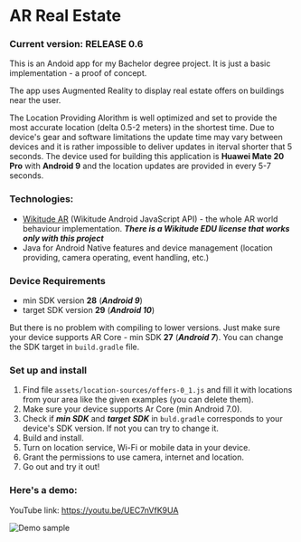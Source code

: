 # AR Real Estate

### Current version: RELEASE 0.6
 
This is an Andoid app for my Bachelor degree project. It is just a basic implementation - a proof of concept. 

The app uses Augmented Reality to display real estate offers on buildings near the user.

The Location Providing Alorithm is well optimized and set to provide the most accurate location (delta 0.5-2 meters) in the shortest time. Due to device's gear and software limitations the update time may vary between devices and it is rather impossible to deliver updates in iterval shorter that 5 seconds. The device used for building this application is **Huawei Mate 20 Pro** with **Android 9** and the location updates are provided in every 5-7 seconds.

### Technologies:

  - [Wikitude AR](https://www.wikitude.com/) (Wikitude Android JavaScript API) - the whole AR world behaviour implementation.
  ***There is a Wikitude EDU license that works only with this project***
  - Java for Android Native features and device management (location providing, camera operating, event handling, etc.)
  
### Device Requirements

  - min SDK version **28** (***Android 9***)
  - target SDK version **29** (***Android 10***)

But there is no problem with compiling to lower versions. Just make sure your device supports AR Core - min SDK **27** (***Android 7***). You can change the SDK target in `build.gradle` file.

### Set up and install

1. Find file `assets/location-sources/offers-0_1.js` and fill it with locations from your area like the given examples (you can delete them).
2. Make sure your device supports Ar Core (min Android 7.0).
3. Check if ***min SDK*** and ***target SDK*** in `buld.gradle` corresponds to your device's SDK version. If not you can try to change it.
4. Build and install.
5. Turn on location service, Wi-Fi or mobile data in your device.
6. Grant the permissions to use camera, internet and location.
7. Go out and try it out!

### Here's a demo:

YouTube link: https://youtu.be/UEC7nVfK9UA 

![Demo sample](https://github.com/BrieflyClear/ar_real_estate-android/blob/master/misc/preview.gif)
